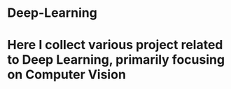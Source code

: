 # Deep-Learning
# Here I collect various project related to Deep Learning, primarily focusing on Computer Vision
